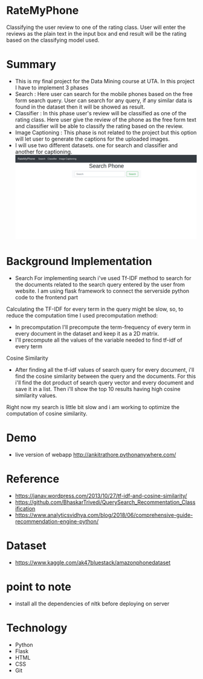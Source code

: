 # RateMyPhone
Classifying the user review to one of the rating class. User will enter the reviews as the plain text in the input box and end result will be the rating based on the classifying model used.

# Summary
- This is my final project for the Data Mining course at UTA. In this project I have to implement 3 phases
- Search : Here user can search for the mobile phones based on the free form search query. User can search for any query, if any similar data is found in the dataset then it will be showed as result.
- Classifier : In this phase user's review will be classified as one of the rating class. Here user give the review of the phone as the free form text and classifier will be able to classify the rating based on the review.
- Image Captioning : This phase is not related to the project but this option will let user to generate the captions for the uploaded images.
- I will use two different datasets. one for search and classifier and another for captioning.
![](https://github.com/ankitrathore25/RateMyPhone/blob/master/img/AppHomePage.png)

# Background Implementation
- Search
For implementing search i've used Tf-IDF method to search for the documents related to the search query entered by the user from website.
I am using flask framework to connect the serverside python code to the frontend part

Calculating the TF-IDF for every term in the query might be slow, so, to reduce the computation time I used precomputation method:
- In precomputation I'll precompute the term-frequency of every term in every document in the dataset and keep it as a 2D matrix. 
- I'll precompute all the values of the variable needed to find tf-idf of every term

Cosine Similarity
- After finding all the tf-idf values of search query for every document, i'll find the cosine similarity between the query and the documents.
For this i'll find the dot product of search query vector and every document and save it in a list.
Then i'll show the top 10 results having high cosine similarity values.

Right now my search is little bit slow and i am working to optimize the computation of cosine similarity.

# Demo
- live version of webapp http://ankitrathore.pythonanywhere.com/

# Reference
- https://janav.wordpress.com/2013/10/27/tf-idf-and-cosine-similarity/
- https://github.com/BhaskarTrivedi/QuerySearch_Recommentation_Classification
- https://www.analyticsvidhya.com/blog/2018/06/comprehensive-guide-recommendation-engine-python/

# Dataset
- https://www.kaggle.com/ak47bluestack/amazonphonedataset

# point to note
- install all the dependencies of nltk before deploying on server

# Technology
- Python
- Flask
- HTML
- CSS
- Git
